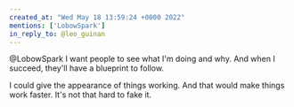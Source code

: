```yaml
---
created_at: "Wed May 18 13:59:24 +0000 2022"
mentions: ['LobowSpark']
in_reply_to: @leo_guinan
---
```


@LobowSpark I want people to see what I'm doing and why. And when I succeed, they'll have a blueprint to follow.

I could give the appearance of things working. And that would make things work faster. It's not that hard to fake it.